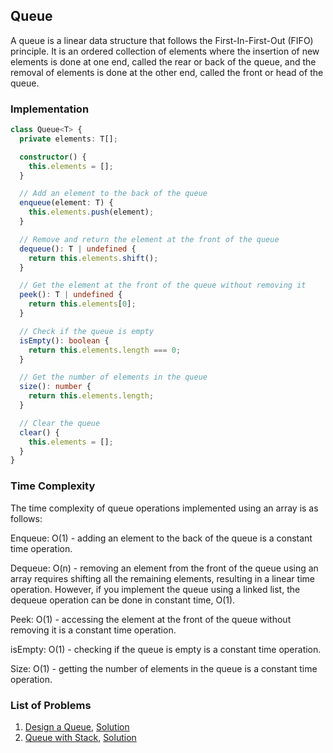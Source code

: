 ## Queue

A queue is a linear data structure that follows the First-In-First-Out (FIFO) principle. It is an ordered collection of elements where the insertion of new elements is done at one end, called the rear or back of the queue, and the removal of elements is done at the other end, called the front or head of the queue.

### Implementation

```ts
class Queue<T> {
  private elements: T[];

  constructor() {
    this.elements = [];
  }

  // Add an element to the back of the queue
  enqueue(element: T) {
    this.elements.push(element);
  }

  // Remove and return the element at the front of the queue
  dequeue(): T | undefined {
    return this.elements.shift();
  }

  // Get the element at the front of the queue without removing it
  peek(): T | undefined {
    return this.elements[0];
  }

  // Check if the queue is empty
  isEmpty(): boolean {
    return this.elements.length === 0;
  }

  // Get the number of elements in the queue
  size(): number {
    return this.elements.length;
  }

  // Clear the queue
  clear() {
    this.elements = [];
  }
}
```

### Time Complexity

The time complexity of queue operations implemented using an array is as follows:

Enqueue: O(1) - adding an element to the back of the queue is a constant time operation.

Dequeue: O(n) - removing an element from the front of the queue using an array requires shifting all the remaining elements, resulting in a linear time operation. However, if you implement the queue using a linked list, the dequeue operation can be done in constant time, O(1).

Peek: O(1) - accessing the element at the front of the queue without removing it is a constant time operation.

isEmpty: O(1) - checking if the queue is empty is a constant time operation.

Size: O(1) - getting the number of elements in the queue is a constant time operation.

### List of Problems

1. [Design a Queue](01-implement-queue/question.md), [Solution](01-implement-queue/queue.ts)
2. [Queue with Stack](02-queue-with-stack/question.md), [Solution](02-queue-with-stack/queue-with-stack.ts)
